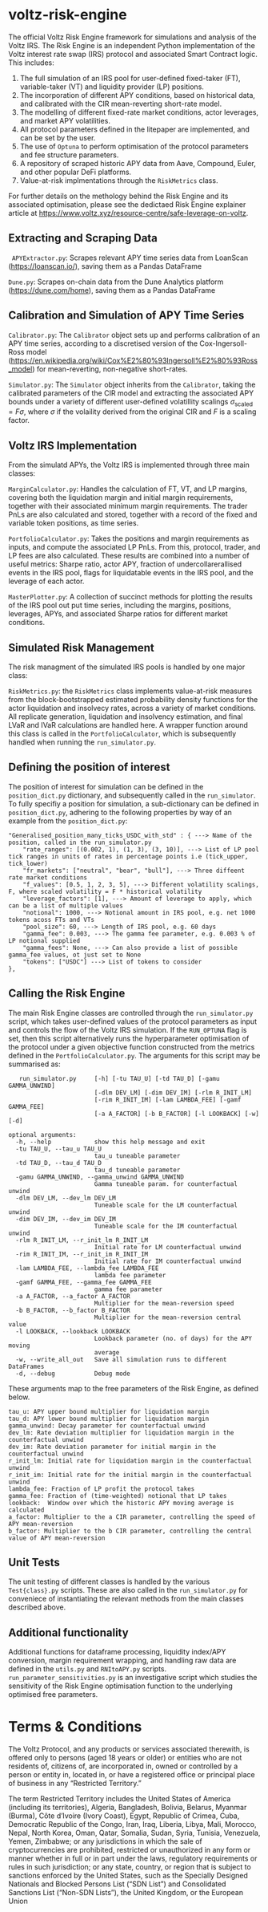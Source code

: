 # voltz-risk-engine
The official Voltz Risk Engine framework for simulations and analysis of the Voltz IRS. The Risk Engine is an independent Python implementation
of the Voltz interest rate swap (IRS) protocol and associated Smart Contract logic. This includes:

1) The full simulation of an IRS pool for user-defined fixed-taker (FT), variable-taker (VT) and liquidity provider (LP) positions.
2) The incorporation of different APY conditions, based on historical data, and calibrated with the CIR mean-reverting short-rate model.
3) The modelling of different fixed-rate market conditions, actor leverages, and market APY volatilities.
4) All protocol parameters defined in the litepaper are implemented, and can be set by the user.
5) The use of ```Optuna``` to perform optimisation of the protocol parameters and fee structure parameters. 
6) A repository of scraped historic APY data from Aave, Compound, Euler, and other popular DeFi platforms. 
7) Value-at-risk implmentations through the ```RiskMetrics``` class. 

For further details on the methology behind the Risk Engine and its associated optimisation, please see the dedictaed
Risk Engine explainer article at https://www.voltz.xyz/resource-centre/safe-leverage-on-voltz.

## Extracting and Scraping Data
``` APYExtractor.py```: Scrapes relevant APY time series data from LoanScan (https://loanscan.io/), saving them as a Pandas DataFrame

```Dune.py```: Scrapes on-chain data from the Dune Analytics platform (https://dune.com/home), saving them as a Pandas DataFrame

## Calibration and Simulation of APY Time Series
```Calibrator.py```: The ```Calibrator``` object sets up and performs calibration of an APY time series, according to a discretised version of the 
Cox-Ingersoll-Ross model (https://en.wikipedia.org/wiki/Cox%E2%80%93Ingersoll%E2%80%93Ross_model) for mean-reverting, non-negative short-rates. 

```Simulator.py```: The ```Simulator``` object inherits from the ```Calibrator```, taking the calibrated parameters of the CIR model and 
extracting the associated APY bounds under a variety of different user-defined volatillity scalings $\sigma_\mathrm{scaled} = F\sigma$, where
$\sigma$ if the volaility derived from the original CIR and $F$ is a scaling factor. 

## Voltz IRS Implementation
From the simulatd APYs, the Voltz IRS is implemented through three main classes:

```MarginCalculator.py```: Handles the calculation of FT, VT, and LP margins, covering both the liquidation margin and initial margin 
requirements, together with their associated minimum margin requirements. The trader PnLs are also calculated and stored, together with a 
record of the fixed and variable token positions, as time series.

```PortfolioCalculator.py```: Takes the positions and margin requirements as inputs, and compute the associated LP PnLs. From this,
protocol, trader, and LP fees are also calculated. These results are combined into a number of useful metrics: Sharpe ratio, actor APY,
fraction of undercollarerallised events in the IRS pool, flags for liquidatable events in the IRS pool, and the leverage of each actor. 

```MasterPlotter.py```: A collection of succinct methods for plotting the results of the IRS pool out put time series, including the margins,
positions, leverages, APYs, and associated Sharpe ratios for different market conditions. 

## Simulated Risk Management
The risk managment of the simulated IRS pools is handled by one major class:

 ```RiskMetrics.py```: the ```RiskMetrics``` class implements value-at-risk measures from the
block-bootstrapped estimated probability density functions for the actor liquidation and insolvecy rates, across a variety of
market conditions. All replicate generation, liquidation and insolvency estimation, and final LVaR and IVaR calculations are 
handled here. A wrapper function around this class is called in the ```PortfolioCalculator```, which is subsequently handled
when running the ```run_simulator.py```. 

## Defining the position of interest
The position of interest for simulation can be defined in the ```position_dict.py``` dictionary, and subsequently called in the
```run_simulator```. To fully specifiy a position for simulation, a sub-dictionary can be defined in ```position_dict.py```, adhering 
to the following properties by way of an example from the ```position_dict.py```:

```
"Generalised_position_many_ticks_USDC_with_std" : { ---> Name of the position, called in the run_simulator.py
    "rate_ranges": [(0.002, 1), (1, 3), (3, 10)], ---> List of LP pool tick ranges in units of rates in percentage points i.e (tick_upper, tick_lower)
    "fr_markets": ["neutral", "bear", "bull"], ---> Three diffeent rate market conditions
    "f_values": [0.5, 1, 2, 3, 5], ---> Different volatility scalings, F, where scaled volatility = F * historical volatility
    "leverage_factors": [1], ---> Amount of leverage to apply, which can be a list of multiple values
    "notional": 1000, ---> Notional amount in IRS pool, e.g. net 1000 tokens acoss FTs and VTs
    "pool_size": 60, ---> Length of IRS pool, e.g. 60 days
    "gamma_fee": 0.003, ---> The gamma fee parameter, e.g. 0.003 % of LP notional supplied
    "gamma_fees": None, ---> Can also provide a list of possible gamma_fee values, ot just set to None
    "tokens": ["USDC"] ---> List of tokens to consider
},
```

## Calling the Risk Engine
The main Risk Engine classes are controlled through the ```run_simulator.py``` script, which takes user-defined values of the protocol 
parameters as input and controls the flow of the Voltz IRS simulation. If the ```RUN_OPTUNA``` flag is set, then this script alternatively
runs the hyperparameter optimisation of the protocol under a given objective function constructed from the metrics defined in the 
```PortfolioCalculator.py```.  The arguments for this script may be summarised as:

```
   run_simulator.py     [-h] [-tu TAU_U] [-td TAU_D] [-gamu GAMMA_UNWIND]
                        [-dlm DEV_LM] [-dim DEV_IM] [-rlm R_INIT_LM]
                        [-rim R_INIT_IM] [-lam LAMBDA_FEE] [-gamf GAMMA_FEE]
                        [-a A_FACTOR] [-b B_FACTOR] [-l LOOKBACK] [-w] [-d]

optional arguments:
  -h, --help            show this help message and exit
  -tu TAU_U, --tau_u TAU_U
                        tau_u tuneable parameter
  -td TAU_D, --tau_d TAU_D
                        tau_d tuneable parameter
  -gamu GAMMA_UNWIND, --gamma_unwind GAMMA_UNWIND
                        Gamma tuneable param. for counterfactual unwind
  -dlm DEV_LM, --dev_lm DEV_LM
                        Tuneable scale for the LM counterfactual unwind
  -dim DEV_IM, --dev_im DEV_IM
                        Tuneable scale for the IM counterfactual unwind
  -rlm R_INIT_LM, --r_init_lm R_INIT_LM
                        Initial rate for LM counterfactual unwind
  -rim R_INIT_IM, --r_init_im R_INIT_IM
                        Initial rate for IM counterfactual unwind
  -lam LAMBDA_FEE, --lambda_fee LAMBDA_FEE
                        lambda fee parameter
  -gamf GAMMA_FEE, --gamma_fee GAMMA_FEE
                        gamma fee parameter
  -a A_FACTOR, --a_factor A_FACTOR
                        Multiplier for the mean-reversion speed
  -b B_FACTOR, --b_factor B_FACTOR
                        Multiplier for the mean-reversion central value
  -l LOOKBACK, --lookback LOOKBACK
                        Lookback parameter (no. of days) for the APY moving
                        average
  -w, --write_all_out   Save all simulation runs to different DataFrames
  -d, --debug           Debug mode
```

These arguments map to the free parameters of the Risk Engine, as defined below.

```
tau_u: APY upper bound multiplier for liquidation margin
tau_d: APY lower bound multiplier for liquidation margin
gamma_unwind: Decay parameter for counterfactual unwind
dev_lm: Rate deviation multiplier for liquidation margin in the counterfactual unwind
dev_im: Rate deviation parameter for initial margin in the counterfactual unwind
r_init_lm: Initial rate for liquidation margin in the counterfactual unwind
r_init_im: Initial rate for the initial margin in the counterfactual unwind
lambda_fee: Fraction of LP profit the protocol takes
gamma_fee: Fraction of (time-weighted) notional that LP takes
lookback:  Window over which the historic APY moving average is calculated
a_factor: Multiplier to the a CIR parameter, controlling the speed of APY mean-reversion
b_factor: Multiplier to the b CIR parameter, controlling the central value of APY mean-reversion
```

## Unit Tests
The unit testing of different classes is handled by the various ```Test{class}.py``` scripts. These are also called in the ```run_simulator.py``` for
conveniece of instantiating the relevant methods from the main classes described above. 

## Additional functionality
Additional functions for dataframe processing, liquidity index/APY conversion, margin requirement wrapping, and handling raw data are 
defined in the ```utils.py``` and ```RNItoAPY.py``` scripts. ```run_parameter_sensitivities.py``` is an investigative script which studies
the sensitivity of the Risk Engine optimisation function to the underlying optimised free parameters. 

# Terms & Conditions
The Voltz Protocol, and any products or services associated therewith, is offered only to persons (aged 18 years or older) or entities who are not residents of, citizens of, are incorporated in, owned or controlled by a person or entity in, located in, or have a registered office or principal place of business in any “Restricted Territory.”

The term Restricted Territory includes the United States of America (including its territories), Algeria, Bangladesh, Bolivia, Belarus, Myanmar (Burma), Côte d’Ivoire (Ivory Coast), Egypt, Republic of Crimea, Cuba, Democratic Republic of the Congo, Iran, Iraq, Liberia, Libya, Mali, Morocco, Nepal, North Korea, Oman, Qatar, Somalia, Sudan, Syria, Tunisia, Venezuela, Yemen, Zimbabwe; or any jurisdictions in which the sale of cryptocurrencies are prohibited, restricted or unauthorized in any form or manner whether in full or in part under the laws, regulatory requirements or rules in such jurisdiction; or any state, country, or region that is subject to sanctions enforced by the United States, such as the Specially Designed Nationals and Blocked Persons List (“SDN List”) and Consolidated Sanctions List (“Non-SDN Lists”), the United Kingdom, or the European Union
